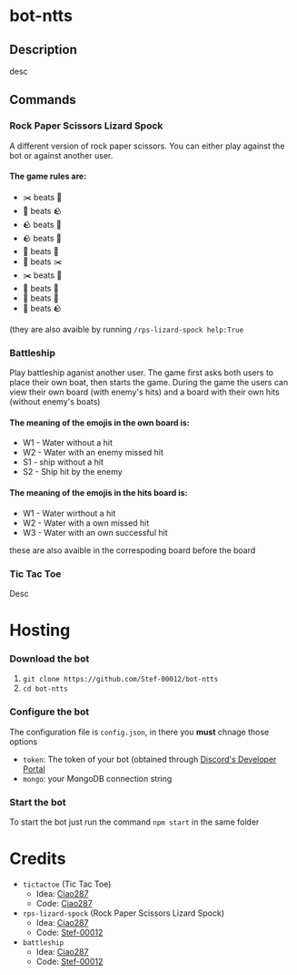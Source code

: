 # bot-ntts
## Description
desc

## Commands
### Rock Paper Scissors Lizard Spock
A different version of rock paper scissors.
You can either play against the bot or against another user.

#### The game rules are:
- ✂️ beats 📰
- 📰 beats 🪨
- 🪨 beats 📰
- 🪨 beats 🦎
- 🦎 beats 🖖
- 🖖 beats ✂️
- ✂️ beats 🦎
- 🦎 beats 📰
- 📰 beats 🖖
- 🖖 beats 🪨

(they are also avaible by running `/rps-lizard-spock help:True`

### Battleship
Play battleship aganist another user.
The game first asks both users to place their own boat, then starts the game.
During the game the users can view their own board (with enemy's hits) and a board with their own hits (without enemy's boats)

#### The meaning of the emojis in the own board is:
- W1 - Water without a hit
- W2 - Water with an enemy missed hit
- S1 - ship without a hit
- S2 - Ship hit by the enemy

#### The meaning of the emojis in the hits board is:
- W1 - Water wirthout a hit
- W2 - Water with a own missed hit
- W3 - Water with an own successful hit

these are also avaible in the correspoding board before the board

### Tic Tac Toe
Desc

# Hosting

### Download the bot
1. `git clone https://github.com/Stef-00012/bot-ntts`
2. `cd bot-ntts`

### Configure the bot
The configuration file is `config.json`, in there you **must** chnage those options
- `token`: The token of your bot (obtained through [Discord's Developer Portal](https://discord.com/developers)
- `mongo`: your MongoDB connection string

### Start the bot
To start the bot just run the command `npm start` in the same folder

# Credits
- `tictactoe` (Tic Tac Toe)
  - Idea: [Ciao287](https://github.com/Ciao287)
  - Code: [Ciao287](https://github.com/Ciao287)
- `rps-lizard-spock` (Rock Paper Scissors Lizard Spock)
  - Idea: [Ciao287](https://github.com/Ciao287)
  - Code: [Stef-00012](https://github.com/Stef-00012)
- `battleship`
  - Idea: [Ciao287](https://github.com/Ciao287)
  - Code: [Stef-00012](https://github.com/Stef-00012)
